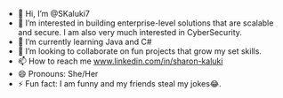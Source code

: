- 👋 Hi, I’m @SKaluki7
- 👀 I’m interested in building enterprise-level solutions that are scalable and secure. I am also very much interested in CyberSecurity.
- 🌱 I’m currently learning Java and C#
- 💞️ I’m looking to collaborate on fun projects that grow my set skills.
- 📫 How to reach me www.linkedin.com/in/sharon-kaluki
- 😄 Pronouns: She/Her
- ⚡ Fun fact: I am funny and my friends steal my jokes😂. 

<!---
SKaluki7/SKaluki7 is a ✨ special ✨ repository because its `README.md` (this file) appears on your GitHub profile.
You can click the Preview link to take a look at your changes.
--->
